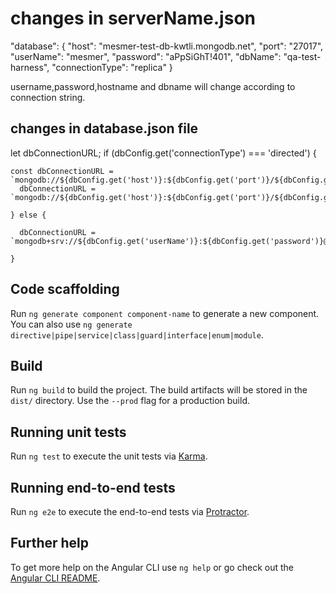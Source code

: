 # changes in serverName.json

"database": {
      "host": "mesmer-test-db-kwtli.mongodb.net",
      "port": "27017",
      "userName": "mesmer",
      "password": "aPpSiGhT!401",
      "dbName": "qa-test-harness",
      "connectionType": "replica"
    }

username,password,hostname and dbname will change according to connection string.

## changes in database.json file 

let dbConnectionURL;
    if (dbConfig.get('connectionType') === 'directed') {

    const dbConnectionURL = `mongodb://${dbConfig.get('host')}:${dbConfig.get('port')}/${dbConfig.get('dbName')}`;
      dbConnectionURL = `mongodb://${dbConfig.get('host')}:${dbConfig.get('port')}/${dbConfig.get('dbName')}`;

    } else {

      dbConnectionURL = `mongodb+srv://${dbConfig.get('userName')}:${dbConfig.get('password')}@${dbConfig.get('host')}/${dbConfig.get('dbName')}`;

    }

## Code scaffolding

Run `ng generate component component-name` to generate a new component. You can also use `ng generate directive|pipe|service|class|guard|interface|enum|module`.

## Build

Run `ng build` to build the project. The build artifacts will be stored in the `dist/` directory. Use the `--prod` flag for a production build.

## Running unit tests

Run `ng test` to execute the unit tests via [Karma](https://karma-runner.github.io).

## Running end-to-end tests

Run `ng e2e` to execute the end-to-end tests via [Protractor](http://www.protractortest.org/).

## Further help

To get more help on the Angular CLI use `ng help` or go check out the [Angular CLI README](https://github.com/angular/angular-cli/blob/master/README.md).
